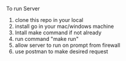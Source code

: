 To run Server 
1. clone this repo in your local
2. install go in your mac/windows machine
3. Intall make command if not already
4. run command "make run"
5. allow server to run on prompt from firewall
6. use postman to make desired request


